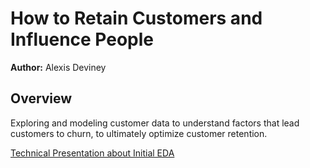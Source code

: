 # How to Retain Customers and Influence People
**Author:** Alexis Deviney

## Overview
Exploring and modeling customer data to understand factors that lead customers to churn, to ultimately optimize customer retention.

[Technical Presentation about Initial EDA](https://drive.google.com/file/d/19aR9KYIWNQG5ErrFV2ksu3sAiQFCIHpA/view?usp=sharing)
